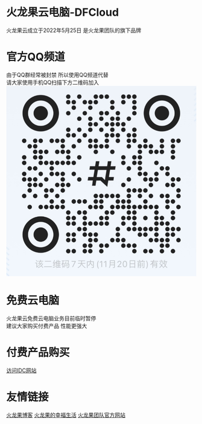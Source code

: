 # 火龙果云电脑-DFCloud
火龙果云成立于2022年5月25日
是火龙果团队的旗下品牌
# 官方QQ频道
由于QQ群经常被封禁 所以使用QQ频道代替\
请大家使用手机QQ扫描下方二维码加入\
![avatar](QQ.jpg)
# 免费云电脑
火龙果云免费云电脑业务目前临时暂停\
建议大家购买付费产品 性能更强大 
# 付费产品购买
[访问IDC网站](https://www.suzeyun.cn/)
# 友情链接
[火龙果博客](https://blog.dragonfruitcloud.xyz)
[火龙果的幸福生活](https://dragonfruitcloud.xyz)
[火龙果团队官方网站](https://jyh666.fun)
